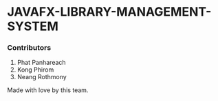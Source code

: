 # JAVAFX-LIBRARY-MANAGEMENT-SYSTEM

### Contributors

1. Phat Panhareach
2. Kong Phirom
3. Neang Rothmony

Made with love by this team.

